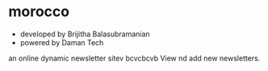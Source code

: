 morocco
=======
* developed by Brijitha Balasubramanian
* powered by Daman Tech

 an online dynamic newsletter sitev bcvcbcvb
 View nd add new newsletters.

